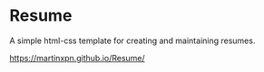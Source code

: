 # Resume

A simple html-css template for creating and maintaining resumes.

https://martinxpn.github.io/Resume/

